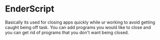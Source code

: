 # EnderScript
Basically its used for closing apps quickly while ur working to avoid getting caught being off task. You can add programs you would like to close and you can get rid of programs that you don't want being closed.
